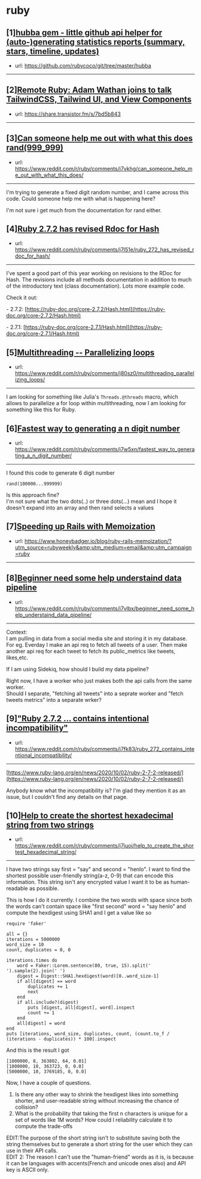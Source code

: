 # ruby
## [1][hubba gem - little github api helper for (auto-)generating statistics reports (summary, stars, timeline, updates)](https://www.reddit.com/r/ruby/comments/j8fz13/hubba_gem_little_github_api_helper_for/)
- url: https://github.com/rubycoco/git/tree/master/hubba
---

## [2][Remote Ruby: Adam Wathan joins to talk TailwindCSS, Tailwind UI, and View Components](https://www.reddit.com/r/ruby/comments/j7zouw/remote_ruby_adam_wathan_joins_to_talk_tailwindcss/)
- url: https://share.transistor.fm/s/7bd5b843
---

## [3][Can someone help me out with what this does rand(999_999)](https://www.reddit.com/r/ruby/comments/j7vkhg/can_someone_help_me_out_with_what_this_does/)
- url: https://www.reddit.com/r/ruby/comments/j7vkhg/can_someone_help_me_out_with_what_this_does/
---
I'm trying to generate a fixed digit random number, and I came across this code. Could someone help me with what is happening here?  


I'm not sure i get much from the documentation for rand either.
## [4][Ruby 2.7.2 has revised Rdoc for Hash](https://www.reddit.com/r/ruby/comments/j7l51e/ruby_272_has_revised_rdoc_for_hash/)
- url: https://www.reddit.com/r/ruby/comments/j7l51e/ruby_272_has_revised_rdoc_for_hash/
---
I've spent a good part of this year working on revisions to the RDoc for Hash.  The revisions include all methods documentation in addition to much of the introductory text (class documentation).  Lots more example code.

Check it out:

\- 2.7.2: [https://ruby-doc.org/core-2.7.2/Hash.html](https://ruby-doc.org/core-2.7.2/Hash.html)

\- 2.7.1: [https://ruby-doc.org/core-2.7.1/Hash.html](https://ruby-doc.org/core-2.7.1/Hash.html)
## [5][Multithreading -- Parallelizing loops](https://www.reddit.com/r/ruby/comments/j80sz0/multithreading_parallelizing_loops/)
- url: https://www.reddit.com/r/ruby/comments/j80sz0/multithreading_parallelizing_loops/
---
I am looking for something like Julia's `Threads.@threads` macro, which allows to parallelize a for loop within multithreading, now I am looking for something like this for Ruby.
## [6][Fastest way to generating a n digit number](https://www.reddit.com/r/ruby/comments/j7w5xn/fastest_way_to_generating_a_n_digit_number/)
- url: https://www.reddit.com/r/ruby/comments/j7w5xn/fastest_way_to_generating_a_n_digit_number/
---
I found this code to generate 6 digit number 

    rand(100000...999999)

Is this approach fine?   
I'm not sure what the two dots(..) or three dots(...) mean and I hope it doesn't expand into an array and then rand selects a values
## [7][Speeding up Rails with Memoization](https://www.reddit.com/r/ruby/comments/j7v6l2/speeding_up_rails_with_memoization/)
- url: https://www.honeybadger.io/blog/ruby-rails-memoization/?utm_source=rubyweekly&amp;utm_medium=email&amp;utm_campaign=ruby
---

## [8][Beginner need some help understaind data pipeline](https://www.reddit.com/r/ruby/comments/j7vlbx/beginner_need_some_help_understaind_data_pipeline/)
- url: https://www.reddit.com/r/ruby/comments/j7vlbx/beginner_need_some_help_understaind_data_pipeline/
---
Context:  
 I am pulling in data from a social media site and storing it in my database. For eg. Everday I make an api req to fetch all tweets of a user. Then make another api req for each tweet to fetch its public\_metrics like tweets, likes,etc.   


If I am using Sidekiq, how should I build my data pipeline?  


Right now, I have a worker who just makes both the api calls from the same worker.  
Should I separate, "fetching all tweets" into a seprate worker and "fetch tweets metrics" into a separate wrker?
## [9]["Ruby 2.7.2 ... contains intentional incompatibility"](https://www.reddit.com/r/ruby/comments/j7fk83/ruby_272_contains_intentional_incompatibility/)
- url: https://www.reddit.com/r/ruby/comments/j7fk83/ruby_272_contains_intentional_incompatibility/
---
[https://www.ruby-lang.org/en/news/2020/10/02/ruby-2-7-2-released/](https://www.ruby-lang.org/en/news/2020/10/02/ruby-2-7-2-released/)

Anybody know what the incompatibility is? I'm glad they mention it as an issue, but I couldn't find any details on that page.
## [10][Help to create the shortest hexadecimal string from two strings](https://www.reddit.com/r/ruby/comments/j7juoj/help_to_create_the_shortest_hexadecimal_string/)
- url: https://www.reddit.com/r/ruby/comments/j7juoj/help_to_create_the_shortest_hexadecimal_string/
---
I have two strings say first = "say" and second = "henlo". I want to find the shortest possible user-friendly string(a-z, 0-9) that can encode this information. This string isn't any encrypted value I want it to be as human-readable as possible.

This is how I do it currently. I combine the two words with space since both the words can't contain space like "first second" word = "say henlo" and compute the hexdigest using SHA1 and I get a value like so

    require 'faker'
    
    all = {}
    iterations = 5000000
    word_size = 10
    count, duplicates = 0, 0
    
    iterations.times do
        word = Faker::Lorem.sentence(80, true, 15).split(' ').sample(2).join(' ')
        digest = Digest::SHA1.hexdigest(word)[0..word_size-1]
        if all[digest] == word
            duplicates += 1
            next
        end
        if all.include?(digest) 
            puts [digest, all[digest], word].inspect
            count += 1
        end
        all[digest] = word
    end
    puts [iterations, word_size, duplicates, count, (count.to_f / (iterations - duplicates)) * 100].inspect

And this is the result I got

    [1000000, 8, 363802, 64, 0.01]
    [1000000, 10, 363723, 0, 0.0]
    [5000000, 10, 3769185, 0, 0.0]

Now, I have a couple of questions.

1. Is there any other way to shrink the hexdigest likes into something shorter, and user-readable string without increasing the chance of collision?
2. What is the probability that taking the first n characters is unique for a set of words like 1M words? How could I reliability calculate it to compute the trade-offs

EDIT:The purpose of the short string isn't to substitute saving both the string themselves but to generate a short string for the user which they can use in their API calls.  
EDIT 2: The reason I can't use the "human-friend" words as it is, is because it can be languages with accents(French and unicode ones also)  and API key is ASCII only. 
